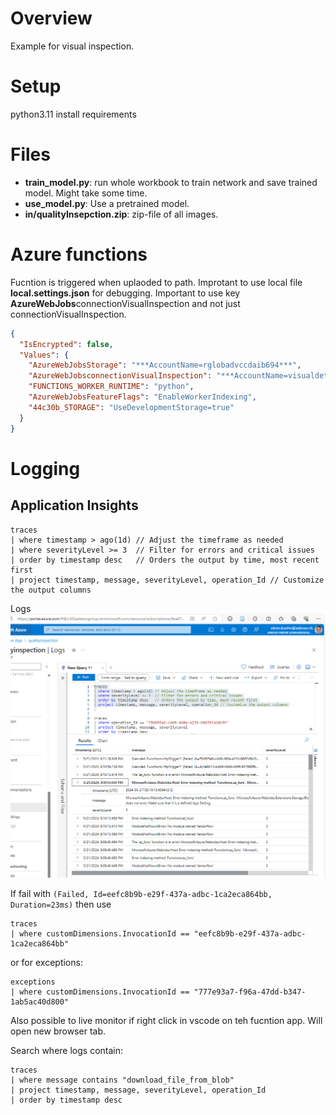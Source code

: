 # Overview

Example for visual inspection.

# Setup

python3.11
install requirements

# Files

- **train_model.py**: run whole workbook to train network and save trained model. Might take some time.
- **use_model.py**: Use a pretrained model.
- **in/qualityInsepction.zip**: zip-file of all images.

# Azure functions

Fucntion is triggered when uplaoded to path. Improtant to use local file **local.settings.json** for debugging. Important to use key **AzureWebJobs**connectionVisualInspection and not just connectionVisualInspection.

```json
{
  "IsEncrypted": false,
  "Values": {
    "AzureWebJobsStorage": "***AccountName=rglobadvccdaib694***",
    "AzureWebJobsconnectionVisualInspection": "***AccountName=visualdetection***",
    "FUNCTIONS_WORKER_RUNTIME": "python",
    "AzureWebJobsFeatureFlags": "EnableWorkerIndexing",
    "44c30b_STORAGE": "UseDevelopmentStorage=true"
  }
}
```

# Logging
## Application Insights

```KQL
traces
| where timestamp > ago(1d) // Adjust the timeframe as needed
| where severityLevel >= 3  // Filter for errors and critical issues
| order by timestamp desc   // Orders the output by time, most recent first
| project timestamp, message, severityLevel, operation_Id // Customize the output columns
```

Logs
![alt text](readme/appIns.png)

If fail with
```(Failed, Id=eefc8b9b-e29f-437a-adbc-1ca2eca864bb, Duration=23ms)```
then use
```KQL
traces
| where customDimensions.InvocationId == "eefc8b9b-e29f-437a-adbc-1ca2eca864bb"
```
or for exceptions:
```KQL
exceptions
| where customDimensions.InvocationId == "777e93a7-f96a-47dd-b347-1ab5ac40d800"
```

Also possible to live monitor if right click in vscode on teh fucntion app. Will open new browser tab.

Search where logs contain:
```KQL
traces
| where message contains "download_file_from_blob"
| project timestamp, message, severityLevel, operation_Id
| order by timestamp desc
```